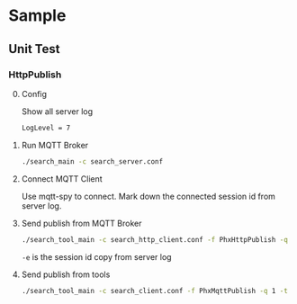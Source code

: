 # Sample

## Unit Test

### HttpPublish

0. Config

	Show all server log

	```sh
	LogLevel = 7
	```

1. Run MQTT Broker

	```sh
	./search_main -c search_server.conf
	```

2. Connect MQTT Client

	Use mqtt-spy to connect. Mark down the connected session id from server log.

3. Send publish from MQTT Broker

	```sh
	./search_tool_main -c search_http_client.conf -f PhxHttpPublish -q 1 -t "/mqtt-spy/test/" -p 37 -s "test_string_22" -e dd07876f00000001
	```

	`-e` is the session id copy from server log

4. Send publish from tools

	```sh
	./search_tool_main -c search_client.conf -f PhxMqttPublish -q 1 -t "/mqtt-tools/test/" -p 121 -s test_string_27 -l mqtt-tools
	```


